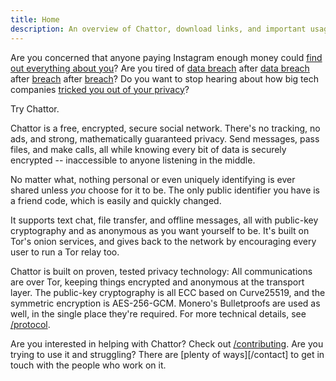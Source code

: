 ```yaml
---
title: Home
description: An overview of Chattor, download links, and important usage info.
---
```


Are you concerned that anyone paying Instagram enough money could [find out everything about you][signal-ads]?
Are you tired of [data breach][breach1] after [data breach][breach2] after [breach][breach3] after [breach][breach4]?
Do you want to stop hearing about how big tech companies [tricked you out of your privacy][google-gdpr]?

Try Chattor.

Chattor is a free, encrypted, secure social network.
There's no tracking, no ads, and strong, mathematically guaranteed privacy.
Send messages, pass files, and make calls, all while knowing every bit of data is securely encrypted -- inaccessible to anyone listening in the middle.

No matter what, nothing personal or even uniquely identifying is ever shared unless *you* choose for it to be.
The only public identifier you have is a friend code, which is easily and quickly changed.

It supports text chat, file transfer, and offline messages, all with public-key cryptography and as anonymous as you want yourself to be.
It's built on Tor's onion services, and gives back to the network by encouraging every user to run a Tor relay too.

Chattor is built on proven, tested privacy technology:
All communications are over Tor, keeping things encrypted and anonymous at the transport layer.
The public-key cryptography is all ECC based on Curve25519, and the symmetric encryption is AES-256-GCM.
Monero's Bulletproofs are used as well, in the single place they're required.
For more technical details, see [/protocol].

Are you interested in helping with Chattor?
Check out [/contributing].
Are you trying to use it and struggling?
There are [plenty of ways][/contact] to get in touch with the people who work on it.

  [/protocol]: ./protocol
  [/contributing]: ./contributing
  [signal-ads]: https://signal.org/blog/the-instagram-ads-you-will-never-see/
  [google-gdpr]: https://mashable.com/article/google-gdpr-fine-57-million
  [breach1]: https://www.npr.org/2021/04/09/986005820/after-data-breach-exposes-530-million-facebook-says-it-will-not-notify-users
  [breach2]: https://www.cnbc.com/2018/10/12/facebook-security-breach-details.html
  [breach3]: https://www.nbcnews.com/tech/security/twitter-breach-exposes-one-tech-s-biggest-threats-its-own-n1234076
  [breach4]: https://www.nytimes.com/2021/10/06/technology/twitch-data-breach.html

